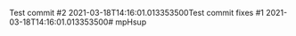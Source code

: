 Test commit #2 2021-03-18T14:16:01.013353500Test commit fixes #1 2021-03-18T14:16:01.013353500# mpHsup
